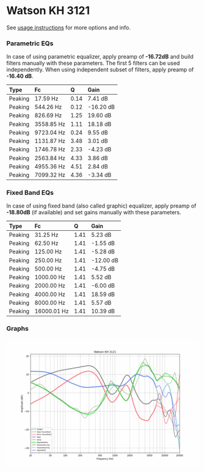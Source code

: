 # Watson KH 3121
See [usage instructions](https://github.com/jaakkopasanen/AutoEq#usage) for more options and info.

### Parametric EQs
In case of using parametric equalizer, apply preamp of **-16.72dB** and build filters manually
with these parameters. The first 5 filters can be used independently.
When using independent subset of filters, apply preamp of **-16.40 dB**.

| Type    | Fc         |    Q | Gain      |
|:--------|:-----------|:-----|:----------|
| Peaking | 17.59 Hz   | 0.14 | 7.41 dB   |
| Peaking | 544.26 Hz  | 0.12 | -16.20 dB |
| Peaking | 826.69 Hz  | 1.25 | 19.60 dB  |
| Peaking | 3558.85 Hz | 1.11 | 18.18 dB  |
| Peaking | 9723.04 Hz | 0.24 | 9.55 dB   |
| Peaking | 1131.87 Hz | 3.48 | 3.01 dB   |
| Peaking | 1746.78 Hz | 2.33 | -4.23 dB  |
| Peaking | 2563.84 Hz | 4.33 | 3.86 dB   |
| Peaking | 4955.36 Hz | 4.51 | 2.84 dB   |
| Peaking | 7099.32 Hz | 4.36 | -3.34 dB  |

### Fixed Band EQs
In case of using fixed band (also called graphic) equalizer, apply preamp of **-18.80dB**
(if available) and set gains manually with these parameters.

| Type    | Fc          |    Q | Gain      |
|:--------|:------------|:-----|:----------|
| Peaking | 31.25 Hz    | 1.41 | 5.23 dB   |
| Peaking | 62.50 Hz    | 1.41 | -1.55 dB  |
| Peaking | 125.00 Hz   | 1.41 | -5.28 dB  |
| Peaking | 250.00 Hz   | 1.41 | -12.00 dB |
| Peaking | 500.00 Hz   | 1.41 | -4.75 dB  |
| Peaking | 1000.00 Hz  | 1.41 | 5.52 dB   |
| Peaking | 2000.00 Hz  | 1.41 | -6.00 dB  |
| Peaking | 4000.00 Hz  | 1.41 | 18.59 dB  |
| Peaking | 8000.00 Hz  | 1.41 | 5.57 dB   |
| Peaking | 16000.01 Hz | 1.41 | 10.39 dB  |

### Graphs
![](./Watson%20KH%203121.png)